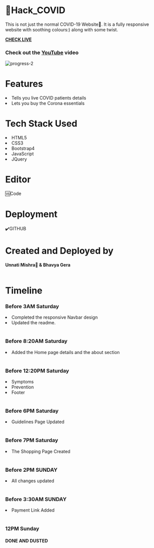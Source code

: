 #  📍Hack_COVID

This is not just the normal COVID-19 Website📱. It is a fully responsive website with soothing colours:) along with some twist.
<br>

<b><a href="https://codesbyunnati.github.io/Hack_COVID/">CHECK LIVE</a></b>
<br>
<h3>Check out the <a href="https://youtu.be/w4zkgtx_mtY">YouTube</a> video</h3>

<img src="https://i.ibb.co/GQcL9pF/progress-2.png" alt="progress-2" border="0">
<br>

<h1>Features</h1>

<li>Tells you live COVID patients details</li>
<li>Lets you buy the Corona essentials</li>

<h1>Tech Stack Used</h1>
<li>HTML5</li>
<li>CSS3</li>
<li>Bootstrap4</li>
<li>JavaScript</li>
<li>JQuery</li>


<h1>Editor</h1>
🆚Code

<h1>Deployment</h1>✔️GITHUB

<h1>Created and Deployed by</h1>
  <b>Unnati Mishra🙎 & Bhavya Gera</b>
  <br><br>
  
  <h1>Timeline</h1>
  
<h3>Before 3AM Saturday</h3>
<li>Completed the responsive Navbar design</li>
<li>Updated the readme.</li>
<br>

<h3>Before 8:20AM Saturday</h3>
<li> Added the Home page details and the about section</li>
<br>

<h3>Before 12:20PM Saturday</h3>
<li>Symptoms</li>
<li>Prevention</li>
<li>Footer</li>

<br>
<h3>Before 6PM Saturday</H3>
<li>Guidelines Page Updated</li>

<br>
<h3>Before 7PM Saturday</h3>
<li>The Shopping Page Created</li>

<br>
<h3> Before 2PM SUNDAY</h3>
<li>All changes updated</li>

<br>

<h3> Before 3:30AM SUNDAY</h3>
<li>Payment Link Added</li>

<BR>
  <h3> 12PM Sunday</h3>
<h4>DONE AND DUSTED</H4>
